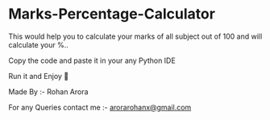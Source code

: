 # Marks-Percentage-Calculator
This would help you to calculate your marks of all subject out of 100 and will calculate your %..

Copy the code and paste it in your any Python IDE

Run it and Enjoy 🎉

Made By :- Rohan Arora

For any Queries contact me :- arorarohanx@gmail.com
